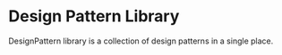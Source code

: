 # Design Pattern Library
DesignPattern library is a collection of design patterns in a single place.